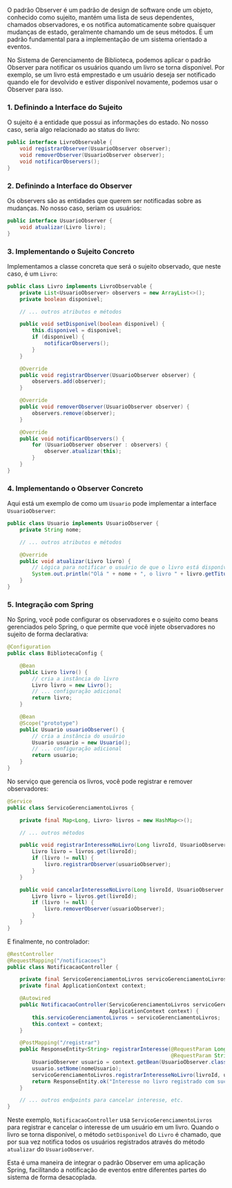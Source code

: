 O padrão Observer é um padrão de design de software onde um objeto, conhecido como sujeito, mantém uma lista de seus dependentes, chamados observadores, e os notifica automaticamente sobre quaisquer mudanças de estado, geralmente chamando um de seus métodos. É um padrão fundamental para a implementação de um sistema orientado a eventos.

No Sistema de Gerenciamento de Biblioteca, podemos aplicar o padrão Observer para notificar os usuários quando um livro se torna disponível. Por exemplo, se um livro está emprestado e um usuário deseja ser notificado quando ele for devolvido e estiver disponível novamente, podemos usar o Observer para isso.

### 1. Definindo a Interface do Sujeito

O sujeito é a entidade que possui as informações do estado. No nosso caso, seria algo relacionado ao status do livro:

```java
public interface LivroObservable {
    void registrarObserver(UsuarioObserver observer);
    void removerObserver(UsuarioObserver observer);
    void notificarObservers();
}
```

### 2. Definindo a Interface do Observer

Os observers são as entidades que querem ser notificadas sobre as mudanças. No nosso caso, seriam os usuários:

```java
public interface UsuarioObserver {
    void atualizar(Livro livro);
}
```

### 3. Implementando o Sujeito Concreto

Implementamos a classe concreta que será o sujeito observado, que neste caso, é um `Livro`:

```java
public class Livro implements LivroObservable {
    private List<UsuarioObserver> observers = new ArrayList<>();
    private boolean disponivel;

    // ... outros atributos e métodos

    public void setDisponivel(boolean disponivel) {
        this.disponivel = disponivel;
        if (disponivel) {
            notificarObservers();
        }
    }

    @Override
    public void registrarObserver(UsuarioObserver observer) {
        observers.add(observer);
    }

    @Override
    public void removerObserver(UsuarioObserver observer) {
        observers.remove(observer);
    }

    @Override
    public void notificarObservers() {
        for (UsuarioObserver observer : observers) {
            observer.atualizar(this);
        }
    }
}
```

### 4. Implementando o Observer Concreto

Aqui está um exemplo de como um `Usuario` pode implementar a interface `UsuarioObserver`:

```java
public class Usuario implements UsuarioObserver {
    private String nome;

    // ... outros atributos e métodos

    @Override
    public void atualizar(Livro livro) {
        // Lógica para notificar o usuário de que o livro está disponível
        System.out.println("Olá " + nome + ", o livro " + livro.getTitulo() + " está agora disponível.");
    }
}
```

### 5. Integração com Spring

No Spring, você pode configurar os observadores e o sujeito como beans gerenciados pelo Spring, o que permite que você injete observadores no sujeito de forma declarativa:

```java
@Configuration
public class BibliotecaConfig {

    @Bean
    public Livro livro() {
        // cria a instância do livro
        Livro livro = new Livro();
        // ... configuração adicional
        return livro;
    }

    @Bean
    @Scope("prototype")
    public Usuario usuarioObserver() {
        // cria a instância do usuário
        Usuario usuario = new Usuario();
        // ... configuração adicional
        return usuario;
    }
}
```

No serviço que gerencia os livros, você pode registrar e remover observadores:

```java
@Service
public class ServicoGerenciamentoLivros {

    private final Map<Long, Livro> livros = new HashMap<>();

    // ... outros métodos

    public void registrarInteresseNoLivro(Long livroId, UsuarioObserver usuarioObserver) {
        Livro livro = livros.get(livroId);
        if (livro != null) {
            livro.registrarObserver(usuarioObserver);
        }
    }

    public void cancelarInteresseNoLivro(Long livroId, UsuarioObserver usuarioObserver) {
        Livro livro = livros.get(livroId);
        if (livro != null) {
            livro.removerObserver(usuarioObserver);
        }
    }
}
```

E finalmente, no controlador:

```java
@RestController
@RequestMapping("/notificacoes")
public class NotificacaoController {

    private final ServicoGerenciamentoLivros servicoGerenciamentoLivros;
    private final ApplicationContext context;

    @Autowired
    public NotificacaoController(ServicoGerenciamentoLivros servicoGerenciamentoLivros,
                                 ApplicationContext context) {
        this.servicoGerenciamentoLivros = servicoGerenciamentoLivros;
        this.context = context;
    }

    @PostMapping("/registrar")
    public ResponseEntity<String> registrarInteresse(@RequestParam Long livroId, 
                                                     @RequestParam String nomeUsuario) {
        UsuarioObserver usuario = context.getBean(UsuarioObserver.class);
        usuario.setNome(nomeUsuario);
        servicoGerenciamentoLivros.registrarInteresseNoLivro(livroId, usuario);
        return ResponseEntity.ok("Interesse no livro registrado com sucesso.");
    }

    // ... outros endpoints para cancelar interesse, etc.
}
```

Neste exemplo, `NotificacaoController` usa `ServicoGerenciamentoLivros` para registrar e cancelar o interesse de um usuário em um livro. Quando o livro se torna disponível, o método `setDisponivel` do `Livro` é chamado, que por sua vez notifica todos os usuários registrados através do método `atualizar` do `UsuarioObserver`.

Esta é uma maneira de integrar o padrão Observer em uma aplicação Spring, facilitando a notificação de eventos entre diferentes partes do sistema de forma desacoplada.